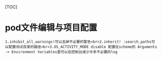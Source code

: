 [TOC]


# pod文件编辑与项目配置

    1.inhibit_all_warnings!可以去掉不必要的警告<br>2.inherit! :search_paths可以配置测试目录的路径<br>3.OS_ACTIVITY_MODE disable 配置在scheme的 Arguments -> Environment Variables里可以在控制台减少许多不必要的log


# 
